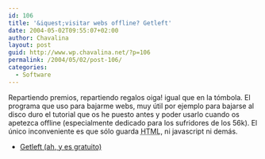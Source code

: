 ```yaml
---
id: 106
title: '&iquest;visitar webs offline? Getleft'
date: 2004-05-02T09:55:07+02:00
author: Chavalina
layout: post
guid: http://www.wp.chavalina.net/?p=106
permalink: /2004/05/02/post-106/
categories:
  - Software
---
```

Repartiendo premios, repartiendo regalos oiga! igual que en la t&oacute;mbola. El programa que uso para bajarme webs, muy &uacute;til por ejemplo para bajarse al disco duro el tutorial que os he puesto antes y poder usarlo cuando os apetezca offline (especialmente dedicado para los sufridores de los 56k). El &uacute;nico inconveniente es que s&oacute;lo guarda <acronym title="HyperText Markup Language">HTML</acronym>, ni javascript ni demás. 

  * <a href="http://personal.iddeo.es/andresgarci/getleft/english/download.html" target="_blank">Getleft (ah, y es gratuito)</a>